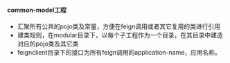 #### common-model工程
* 汇聚所有公共的pojo类及常量，方便在feign调用或者其它复用的类进行引用
* 建类规则，在modular目录下，以每个子工程作为一个目录，在其目录中建造对应的pojo类及其它类
* feignclient目录下的接口为所有feign调用的application-name，应用名称。